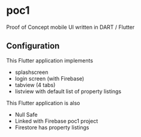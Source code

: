 # poc1

Proof of Concept mobile UI written in DART / Flutter

## Configuration

This Flutter application implements 
- splashscreen
- login screen (with Firebase)
- tabview (4 tabs)
- listview with default list of property listings

This Flutter application is also
- Null Safe
- Linked with Firebase poc1 project
- Firestore has property listings

